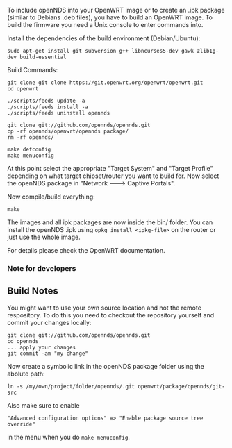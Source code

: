 To include openNDS into your OpenWRT image or to create an .ipk
package (similar to Debians .deb files), you have to build an OpenWRT image.
To build the firmware you need a Unix console to enter commands into.

Install the dependencies of the build environment (Debian/Ubuntu):
```
sudo apt-get install git subversion g++ libncurses5-dev gawk zlib1g-dev build-essential
```

Build Commands:
```
git clone git clone https://git.openwrt.org/openwrt/openwrt.git
cd openwrt

./scripts/feeds update -a
./scripts/feeds install -a
./scripts/feeds uninstall opennds

git clone git://github.com/opennds/opennds.git
cp -rf opennds/openwrt/opennds package/
rm -rf opennds/

make defconfig
make menuconfig
```

At this point select the appropriate "Target System" and "Target Profile"
depending on what target chipset/router you want to build for.
Now select the openNDS package in "Network ---> Captive Portals".

Now compile/build everything:

```
make
```

The images and all ipk packages are now inside the bin/ folder.
You can install the openNDS .ipk using `opkg install <ipkg-file>` on the router or just use the whole image.

For details please check the OpenWRT documentation.

### Note for developers

## Build Notes

You might want to use your own source location and not the remote respository.
To do this you need to checkout the repository yourself and commit your changes locally:

```
git clone git://github.com/opennds/opennds.git
cd opennds
... apply your changes
git commit -am "my change"
```

Now create a symbolic link in the openNDS package folder using the abolute path:

```
ln -s /my/own/project/folder/opennds/.git openwrt/package/opennds/git-src
```

Also make sure to enable

```
"Advanced configuration options" => "Enable package source tree override"
```

in the menu when you do `make menuconfig`.
